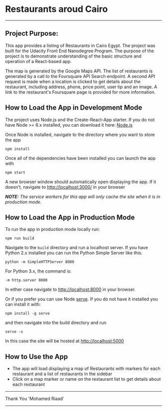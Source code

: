 # Restaurants aroud Cairo
---

## Project Purpose:

This app provides a listing of Restaurants in Cairo Egypt.  The project was built for the Udacity Front End Nanodegree Program. The purpose of the project is to demonstrate understanding of the basic structure and operation of a React-based app.

The map is generated by the Google Maps API.  The list of restaurants is generated by a call to the Foursquare API Search endpoint. A second API request is made when a location is clicked to get details about the restaurant, including address, phone, price point, user tip and an image. A link to the restaurant's Foursquare page is provided for more information.

## How to Load the App in Development Mode

The project uses Node.js and the Create-React-App starter.  If you do not have Node >= 6.x installed, you can download it here: [Node.js](https://nodejs.org/en/)

Once Node is installed, navigate to the directory where you want to store the app
```
npm install
```
Once all of the dependencies have been installed you can launch the app with
```
npm start
```

A new browser window should automatically open displaying the app.  If it doesn't, navigate to [http://localhost:3000/](http://localhost:3000/) in your browser

***NOTE:*** *The service workers for this app will only cache the site when it is in production mode.*

## How to Load the App in Production Mode

To run the app in production mode locally run:
```
npm run build
```
Navigate to the `build` directory and run a localhost server.  If you have Python 2.x installed you can run the Python Simple Server like this.
```
python -m SimpleHTTPServer 8080
```
For Python 3.x, the command is:
```
-m http.server 8080
```
In either case navigate to [http://localhost:8000](http://localhost:8000) in your browser.

Or if you prefer you can use Node [serve](https://github.com/zeit/serve).  If you do not have it installed you can install it with:
```
npm install -g serve
```
and then navigate into the build directory and run
```
serve -s
```
In this case the site will be hosted at [http://localhost:5000](http://localhost:5000)

## How to Use the App
* The app will load displaying a map of Restaurants with markers for each restaurant and a list of restaurants in the sidebar
* Click on a map marker or name on the restaurant list to get details about each restaurant


*******************************************************

Thank You  'Mohamed Riaad'

*******************************************************